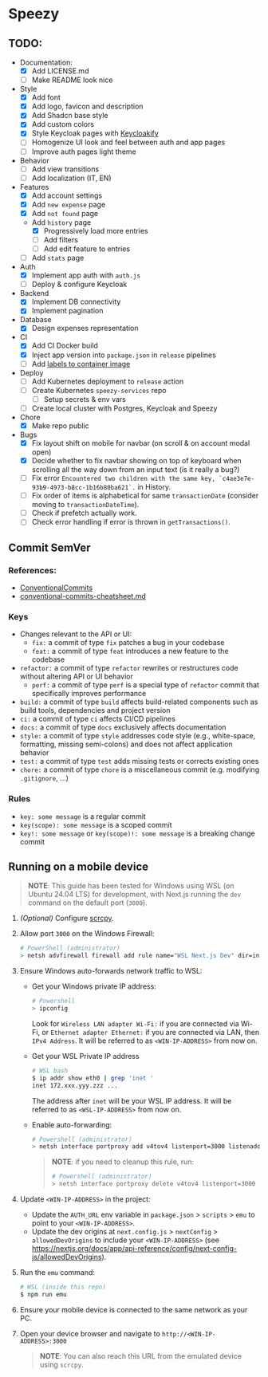 # Speezy

## TODO:

- Documentation:
    - [x] Add LICENSE.md
    - [ ] Make README look nice
- Style
    - [x] Add font
    - [x] Add logo, favicon and description
    - [x] Add Shadcn base style
    - [x] Add custom colors
    - [x] Style Keycloak pages with [Keycloakify](https://www.keycloakify.dev/)
    - [ ] Homogenize UI look and feel between auth and app pages
    - [ ] Improve auth pages light theme
- Behavior
    - [ ] Add view transitions
    - [ ] Add localization (IT, EN)
- Features
    - [x] Add account settings
    - [x] Add `new expense` page
    - [x] Add `not found` page
    - Add `history` page
        - [x] Progressively load more entries
        - [ ] Add filters
        - [ ] Add edit feature to entries
    - [ ] Add `stats` page
- Auth
    - [x] Implement app auth with `auth.js`
    - [ ] Deploy & configure Keycloak
- Backend
    - [x] Implement DB connectivity
    - [x] Implement pagination
- Database
    - [x] Design expenses representation
- CI
    - [x] Add CI Docker build
    - [x] Inject app version into `package.json` in `release` pipelines
    - [ ] Add [labels to container image](https://docs.github.com/en/packages/working-with-a-github-packages-registry/working-with-the-container-registry#labelling-container-images)
- Deploy
    - [ ] Add Kubernetes deployment to `release` action
    - [ ] Create Kubernetes `speezy-services` repo
        - [ ] Setup secrets & env vars
    - [ ] Create local cluster with Postgres, Keycloak and Speezy
- Chore
    - [x] Make repo public
- Bugs
    - [x] Fix layout shift on mobile for navbar (on scroll & on account modal open)
    - [x] Decide whether to fix navbar showing on top of keyboard when scrolling all the way down from an input text (is it really a bug?)
    - [ ] Fix error ``Encountered two children with the same key, `c4ae3e7e-93b9-4973-b8cc-1b16b80ba621`.`` in History.
    - [ ] Fix order of items is alphabetical for same `transactionDate` (consider moving to `transactionDateTime`).
    - [ ] Check if prefetch actually work.
    - [ ] Check error handling if error is thrown in `getTransactions()`.

## Commit SemVer

### References:

- [ConventionalCommits](https://www.conventionalcommits.org/en/v1.0.0/)
- [conventional-commits-cheatsheet.md](https://gist.github.com/qoomon/5dfcdf8eec66a051ecd85625518cfd13)

### Keys

- Changes relevant to the API or UI:
    - `fix:` a commit of type `fix` patches a bug in your codebase
    - `feat:` a commit of type `feat` introduces a new feature to the codebase
- `refactor:` a commit of type `refactor` rewrites or restructures code without altering API or UI behavior
    - `perf:` a commit of type `perf` is a special type of `refactor` commit that specifically improves performance
- `build:` a commit of type `build` affects build-related components such as build tools, dependencies and project version
- `ci:` a commit of type `ci` affects CI/CD pipelines
- `docs:` a commit of type `docs` exclusively affects documentation
- `style:` a commit of type `style` addresses code style (e.g., white-space, formatting, missing semi-colons) and does not affect application behavior
- `test:` a commit of type `test` adds missing tests or corrects existing ones
- `chore:` a commit of type `chore` is a miscellaneous commit (e.g. modifying `.gitignore`, ...)

### Rules

- `key: some message` is a regular commit
- `key(scope): some message` is a scoped commit
- `key!: some message` or `key(scope)!: some message` is a breaking change commit

## Running on a mobile device

> **NOTE**: This guide has been tested for Windows using WSL (on Ubuntu 24.04 LTS) for development, with Next.js running the `dev` command on the default port (`3000`).

1. _(Optional)_ Configure [scrcpy](https://github.com/Genymobile/scrcpy).

2. Allow port `3000` on the Windows Firewall:
    ```sh
    # PowerShell (administrator)
    > netsh advfirewall firewall add rule name="WSL Next.js Dev" dir=in action=allow protocol=TCP localport=3000
    ```
3. Ensure Windows auto-forwards network traffic to WSL:
    - Get your Windows private IP address:

        ```sh
        # Powershell
        > ipconfig
        ```

        Look for `Wireless LAN adapter Wi-Fi:` if you are connected via Wi-Fi, or `Ethernet adapter Ethernet:` if you are connected via LAN, then `IPv4 Address`. It will be referred to as `<WIN-IP-ADDRESS>` from now on.

    - Get your WSL Private IP address

        ```sh
        # WSL bash
        $ ip addr show eth0 | grep 'inet '
        inet 172.xxx.yyy.zzz ...
        ```

        The address after `inet` will be your WSL IP address. It will be referred to as `<WSL-IP-ADDRESS>` from now on.

    - Enable auto-forwarding:

        ```sh
        # Powershell (administrator)
        > netsh interface portproxy add v4tov4 listenport=3000 listenaddress=<WIN-IP-ADDRESS> connectport=3000 connectaddress=<WSL-IP-ADDRESS>
        ```

        > **NOTE**: if you need to cleanup this rule, run:
        >
        > ```sh
        > # Powershell (administrator)
        > > netsh interface portproxy delete v4tov4 listenport=3000 listenaddress=<WIN-IP-ADDRESS>
        > ```

4. Update `<WIN-IP-ADDRESS>` in the project:
    - Update the `AUTH_URL` env variable in `package.json` > `scripts` > `emu` to point to your `<WIN-IP-ADDRESS>`.
    - Update the dev origins at `next.config.js` > `nextConfig` > `allowedDevOrigins` to include your `<WIN-IP-ADDRESS>` (see https://nextjs.org/docs/app/api-reference/config/next-config-js/allowedDevOrigins).

5. Run the `emu` command:

    ```sh
    # WSL (inside this repo)
    $ npm run emu
    ```

6. Ensure your mobile device is connected to the same network as your PC.

7. Open your device browser and navigate to `http://<WIN-IP-ADDRESS>:3000`
    > **NOTE**: You can also reach this URL from the emulated device using `scrcpy`.
